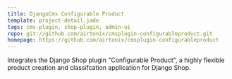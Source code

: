 ```yaml
---
title: DjangoCms Configurable Product
template: project-detail.jade
tags: cms-plugin, shop-plugin, admin-ui
repo: git://github.com/airtonix/cmsplugin-configurableproduct.git
homepage: https://github.com/airtonix/cmsplugin-configurableproduct
---
```


Integrates the Django Shop plugin "Configurable Product", a highly flexible product creation and classifcation application for Django Shop.